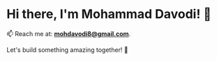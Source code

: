 # Hi there, I'm Mohammad Davodi! 👋
📫 Reach me at: **mohdavodi8@gmail.com**.

Let's build something amazing together! 🚀
